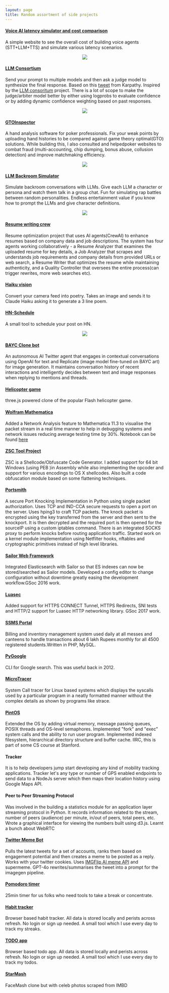 ```yaml
---
layout: page
title: Random assortment of side projects
---
```


#### [**Voice AI latency simulator and cost comparison**](https://comparevoiceai.com)

A simple website to see the overall cost of building voice agents (STT+LLM+TTS) and simulate various latency scenarios. 

<div align = "center">
<img  src="/assets/files/comparevoiceai.png">
</div>


#### [**LLM Consortium**](https://llm-consortium.rnikhil.com/)

Send your prompt to multiple models and then ask a judge model to synthesize the final response. Based on this [tweet](https://x.com/karpathy/status/1869860858006049259) from Karpathy. Inspired by the [LLM consoritum](https://github.com/irthomasthomas/llm-consortium) project. There is a lot of scope to make the judge/arbiter model better by either using logprobs to evaluate confidence or by adding dynamic confidence weighting based on past responses. 

<div align = "center">
<img  src="/assets/files/consortium.png">
</div>

#### [**GTOInspector** ](https://www.youtube.com/watch?v=rv5AEZbo-XA)

A hand analysis software for poker professionals. Fix your weak points by uploading hand histories to be compared against game theory optimal(GTO) solutions. While building this, I also consulted and helpedpoker websites to combat fraud (multi-accounting, chip dumping, bonus abuse, collusion detection) and improve matchmaking efficiency. 

<div align = "center">
<img  src="/assets/files/gtoinspect.png">
</div>

#### [**LLM Backroom Simulator**](https://simulator.rnikhil.com/)

Simulate backroom conversations with LLMs. Give each LLM a character or persona and watch them talk in a group chat. Fun for simulating rap battles between random personalities. Endless entertainment value if you know how to prompt the LLMs and give character definitions. 

<div align = "center">
<img  src="/assets/files/baka.png">
</div>


#### [**Resume writing crew**](https://github.com/r-nikhil/Resume-Agent-Crew)

Resume optimization project that uses AI agents(CrewAI) to enhance resumes based on company data and job descriptions. The system has four agents working collaboratively - a Resume Analyzer that examines the uploaded resume for key details, a Job Analyzer that scrapes and understands job requirements and company details from provided URLs or  web search, a Resume Writer that optimizes the resume while maintaining authenticity, and a Quality Controller that oversees the entire process(can trigger rewrites, more web searches etc). 

#### [**Haiku vision**](https://haiku-vision.rnikhil.com/)

Convert your camera feed into poetry. Takes an image and sends it to Claude Haiku asking it to generate a 3 line poem. 

#### [**HN-Schedule** ](https://hn-schedule.rnikhil.com/)

A small tool to schedule your post on HN. 

<div align = "center">
<img  src="/assets/files/scheduledash.png">
</div>

#### [**BAYC Clone bot**](https://github.com/r-nikhil/BAYCBOT)

An autonomous AI Twitter agent that engages in contextual conversations using OpenAI for text and Replicate (image model fine-tuned on BAYC art) for image generation. It maintains conversation history of recent interactions and intelligently decides between text and image responses when replying to mentions and threads.


#### [**Helicopter game**](https://rnikhil.com/heli)

three.js powered clone of the popular Flash helicopter game. 


#### [**Wolfram Mathematica** ](https://github.com/r-nikhil/wolfram-2017)

Added a Network Analysis feature to Mathematica 11.3 to visualise the packet stream in a real time manner to help in debugging systems and network issues reducing average testing time by 30%. Notebook can be found [here](https://education.wolfram.com/summer/school/alumni/2017/ramesh/)


#### [**ZSC Tool Project** ](https://github.com/OWASP/ZSC/commits/master/?author=r-nikhil)

ZSC is a Shellcode/Obfuscate Code Generator. I added support for 64 bit Windows (using PEB )in Assembly while also implementing the opcoder and support for various encodings to OS X shellcodes. Also built a code obfuscation module based on some flattening techniques. 

#### [**Portsmith**](https://github.com/r-nikhil/Portsmith)

A secure Port Knocking Implementation in Python using single packet authorization. Uses TCP and IND-CCA secure requests to open a port on the server. Uses hping3 to craft TCP packets. The knock packet is encrypted using the key transferred from the server and then sent to the knockport. It is then decrypted and the required port is then opened for the sourceIP using a custom iptables command. There is an integrated SOCKS proxy to perform knocks before routing application traffic. Started work on a kernel module implementation using Netfilter hooks, nftables and cryptographic primitives instead of high level libraries.


#### [**Sailor Web Framework**](https://github.com/r-nikhil/sailor)

Integrated Elasticsearch with Sailor so that ES indexes can now be stored/searched as Sailor models. Developed a config editor to change configuration without downtime greatly easing the development workflow.GSoc 2016 work.

#### [**Luasec**](https://github.com/r-nikhil/luasec)

Added support for HTTPS CONNECT Tunnel, HTTPS Redirects, SNI tests and HTTP/2 support for Luasec HTTP networking library. GSoc 2017 work.


#### [**SSMS Portal**](https://github.com/r-nikhil/StarMash)

Billing and inventory management system used daily at all messes and canteens to handle transactions about 6 lakh Rupees monthly for all 4500 registered students.Written in PHP, MySQL.

#### [**PyGoogle**](https://github.com/r-nikhil/pygoogle)

CLI for Google search. This was useful back in 2012. 


#### [**MicroTracer**](https://github.com/r-nikhil/microTracer)

System Call tracer for Linux based systems which displays the syscalls used by a particular program in a neatly formatted manner without the complex details as shown by programs like strace. 

#### [**PintOS**](https://github.com/r-nikhil/pintos)

Extended the OS by adding virtual memory, message passing queues, POSIX threads and OS-level semaphores. Implemented "fork" and "exec" system calls and the ability to run user program. Implemented indexed filesystem, hierarchical directory structure and buffer cache. IIRC, this is part of some CS course at Stanford. 

#### **Tracker**

It is to help developers jump start developing any kind of mobility tracking applications. Tracker let's any type or number of GPS enabled endpoints to send data to a NodeJs server which then maps their location history using Google Maps API. 

#### **Peer to Peer Streaming Protocol**

Was involved in the building a statistics module for an application layer streaming protocol in Python. It records information related to the stream, number of peers (audience) per minute, in/out of peers, total peers, etc. Wrote a graphical interface for viewing the numbers built using d3.js. Learnt a bunch about WebRTC

#### [**Twitter Meme Bot**](https://github.com/r-nikhil/twitterMEMEbot)

Pulls the latest tweets for a set of accounts, ranks them based on engagement potential and then creates a meme to be posted as a reply. Works with your twitter cookies. Uses [IMGFlip AI meme API](https://imgflip.com/ai-meme) and supermeme. GPT-4o rewrites/summarises the tweet into a prompt for the imagegen pipeline. 

#### [**Pomodoro timer**](https://pomodoro.rnikhil.com/)

25min timer for us folks who need tools to take a break or concentrate. 

#### [**Habit tracker**](https://habits.rnikhil.com/)


Browser based habit tracker. All data is stored locally and perists across refresh. No login or sign up needed. A small tool which I use every day to track my streaks. 



#### [**TODO app**](https://todo.rnikhil.com/)


Browser based todo app. All data is stored locally and perists across refresh. No login or sign up needed. A small tool which I use every day to track my todos.

#### [**StarMash**](https://github.com/r-nikhil/StarMash)

FaceMash clone but with celeb photos scraped from IMBD